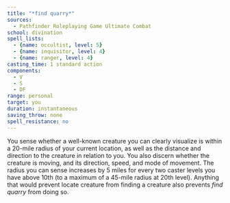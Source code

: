 ```yaml
---
title: "*find quarry*"
sources:
  - Pathfinder Roleplaying Game Ultimate Combat
school: divination
spell_lists:
  - {name: occultist, level: 5}
  - {name: inquisitor, level: 4}
  - {name: ranger, level: 4}
casting_time: 1 standard action
components:
  - V
  - S
  - DF
range: personal
target: you
duration: instantaneous
saving_throw: none
spell_resistance: no
---
```


You sense whether a well-known creature you can clearly visualize is within a 20-mile radius of your current location, as well as the distance and direction to the creature in relation to you. You also discern whether the creature is moving, and its direction, speed, and mode of movement. The radius you can sense increases by 5 miles for every two caster levels you have above 10th (to a maximum of a 45-mile radius at 20th level). Anything that would prevent locate creature from finding a creature also prevents *find quarry* from doing so.

